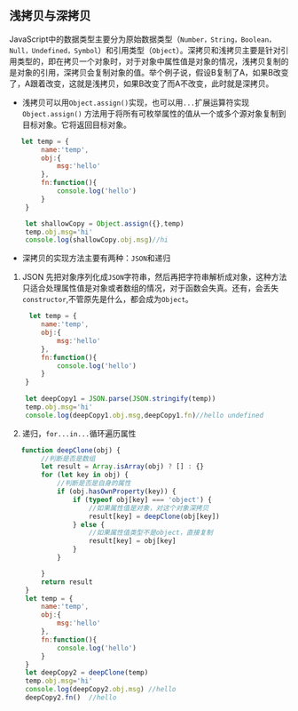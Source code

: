 ## 浅拷贝与深拷贝
JavaScript中的数据类型主要分为原始数据类型（`Number，String，Boolean，Null，Undefined，Symbol`）和引用类型（`Object`）。深拷贝和浅拷贝主要是针对引用类型的，即在拷贝一个对象时，对于对象中属性值是对象的情况，浅拷贝复制的是对象的引用，深拷贝会复制对象的值。举个例子说，假设B复制了A，如果B改变了，A跟着改变，这就是浅拷贝，如果B改变了而A不改变，此时就是深拷贝。
+ 浅拷贝可以用`Object.assign()`实现，也可以用`...`扩展运算符实现
`Object.assign()` 方法用于将所有可枚举属性的值从一个或多个源对象复制到目标对象。它将返回目标对象。
````js
   let temp = {
        name:'temp',
        obj:{
            msg:'hello'
        },
        fn:function(){
            console.log('hello')
        }
    }

    let shallowCopy = Object.assign({},temp)
    temp.obj.msg='hi'
    console.log(shallowCopy.obj.msg)//hi
````
+ 深拷贝的实现方法主要有两种：`JSON`和递归
1. JSON
先把对象序列化成`JSON`字符串，然后再把字符串解析成对象，这种方法只适合处理属性值是对象或者数组的情况，对于函数会失真。还有，会丢失`constructor`,不管原先是什么，都会成为`Object`。
````js
     let temp = {
        name:'temp',
        obj:{
            msg:'hello'
        },
        fn:function(){
            console.log('hello')
        }
    }
    
    let deepCopy1 = JSON.parse(JSON.stringify(temp))
    temp.obj.msg='hi'
    console.log(deepCopy1.obj.msg,deepCopy1.fn)//hello undefined
````
2. 递归，`for...in...`循环遍历属性
````js
   function deepClone(obj) {
        //判断是否是数组
        let result = Array.isArray(obj) ? [] : {}
        for (let key in obj) {
            //判断是否是自身的属性
            if (obj.hasOwnProperty(key)) {
                if (typeof obj[key] === 'object') {
                    //如果属性值是对象，对这个对象深拷贝
                    result[key] = deepClone(obj[key])
                } else {
                    //如果属性值类型不是object，直接复制
                    result[key] = obj[key]
                }
            }

        }
        return result
    }
    let temp = {
        name:'temp',
        obj:{
            msg:'hello'
        },
        fn:function(){
            console.log('hello')
        }
    }
    let deepCopy2 = deepClone(temp)
    temp.obj.msg='hi'
    console.log(deepCopy2.obj.msg) //hello
    deepCopy2.fn()  //hello
````
